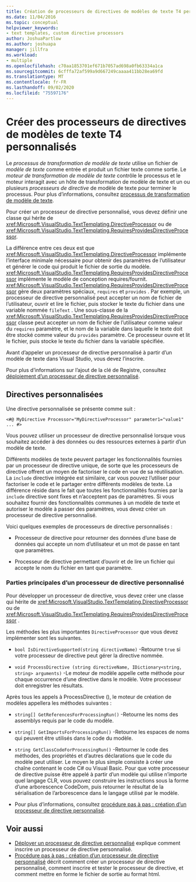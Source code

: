 ```yaml
---
title: Création de processeurs de directives de modèles de texte T4 personnalisés
ms.date: 11/04/2016
ms.topic: conceptual
helpviewer_keywords:
- text templates, custom directive processors
author: JoshuaPartlow
ms.author: joshuapa
manager: jillfra
ms.workload:
- multiple
ms.openlocfilehash: c70aa1853701ef671b7057ad698a0fb63334a1ca
ms.sourcegitcommit: 6cfffa72af599a9d667249caaaa411bb28ea69fd
ms.translationtype: MT
ms.contentlocale: fr-FR
ms.lasthandoff: 09/02/2020
ms.locfileid: "75597176"
---
```

# <a name="create-custom-t4-text-template-directive-processors"></a>Créer des processeurs de directives de modèles de texte T4 personnalisés

Le *processus de transformation de modèle de texte* utilise un fichier de *modèle de texte* comme entrée et produit un fichier texte comme sortie. Le *moteur de transformation de modèle de texte* contrôle le processus et le moteur interagit avec un hôte de transformation de modèle de texte et un ou plusieurs *processeurs de directive* de modèle de texte pour terminer le processus. Pour plus d’informations, consultez [processus de transformation de modèle de texte](../modeling/the-text-template-transformation-process.md).

Pour créer un processeur de directive personnalisé, vous devez définir une classe qui hérite de <xref:Microsoft.VisualStudio.TextTemplating.DirectiveProcessor> ou de <xref:Microsoft.VisualStudio.TextTemplating.RequiresProvidesDirectiveProcessor>.

La différence entre ces deux est que <xref:Microsoft.VisualStudio.TextTemplating.DirectiveProcessor> implémente l’interface minimale nécessaire pour obtenir des paramètres de l’utilisateur et générer le code qui produit le fichier de sortie du modèle. <xref:Microsoft.VisualStudio.TextTemplating.RequiresProvidesDirectiveProcessor> implémente le modèle de conception requires/fournit. <xref:Microsoft.VisualStudio.TextTemplating.RequiresProvidesDirectiveProcessor> gère deux paramètres spéciaux, `requires` et `provides` .  Par exemple, un processeur de directive personnalisé peut accepter un nom de fichier de l’utilisateur, ouvrir et lire le fichier, puis stocker le texte du fichier dans une variable nommée `fileText` . Une sous-classe de la <xref:Microsoft.VisualStudio.TextTemplating.RequiresProvidesDirectiveProcessor> classe peut accepter un nom de fichier de l’utilisateur comme valeur du `requires` paramètre, et le nom de la variable dans laquelle le texte doit être stocké comme valeur du `provides` paramètre. Ce processeur ouvre et lit le fichier, puis stocke le texte du fichier dans la variable spécifiée.

Avant d’appeler un processeur de directive personnalisé à partir d’un modèle de texte dans Visual Studio, vous devez l’inscrire.

Pour plus d’informations sur l’ajout de la clé de Registre, consultez [déploiement d’un processeur de directive personnalisé](../modeling/deploying-a-custom-directive-processor.md).

## <a name="custom-directives"></a>Directives personnalisées

Une directive personnalisée se présente comme suit :

`<#@ MyDirective Processor="MyDirectiveProcessor" parameter1="value1" ... #>`

Vous pouvez utiliser un processeur de directive personnalisé lorsque vous souhaitez accéder à des données ou des ressources externes à partir d’un modèle de texte.

Différents modèles de texte peuvent partager les fonctionnalités fournies par un processeur de directive unique, de sorte que les processeurs de directive offrent un moyen de factoriser le code en vue de sa réutilisation. La `include` directive intégrée est similaire, car vous pouvez l’utiliser pour factoriser le code et le partager entre différents modèles de texte. La différence réside dans le fait que toutes les fonctionnalités fournies par la `include` directive sont fixes et n’acceptent pas de paramètres. Si vous souhaitez fournir des fonctionnalités communes à un modèle de texte et autoriser le modèle à passer des paramètres, vous devez créer un processeur de directive personnalisé.

Voici quelques exemples de processeurs de directive personnalisés :

- Processeur de directive pour retourner des données d’une base de données qui accepte un nom d’utilisateur et un mot de passe en tant que paramètres.

- Processeur de directive permettant d’ouvrir et de lire un fichier qui accepte le nom du fichier en tant que paramètre.

### <a name="principal-parts-of-a-custom-directive-processor"></a>Parties principales d’un processeur de directive personnalisé

Pour développer un processeur de directive, vous devez créer une classe qui hérite de <xref:Microsoft.VisualStudio.TextTemplating.DirectiveProcessor> ou de <xref:Microsoft.VisualStudio.TextTemplating.RequiresProvidesDirectiveProcessor> .

Les méthodes les plus importantes `DirectiveProcessor` que vous devez implémenter sont les suivantes.

- `bool IsDirectiveSupported(string directiveName)` -Retourne `true` si votre processeur de directive peut gérer la directive nommée.

- `void ProcessDirective (string directiveName, IDictionary<string, string> arguments)` -Le moteur de modèle appelle cette méthode pour chaque occurrence d’une directive dans le modèle. Votre processeur doit enregistrer les résultats.

Après tous les appels à ProcessDirective (), le moteur de création de modèles appellera les méthodes suivantes :

- `string[] GetReferencesForProcessingRun()` -Retourne les noms des assemblys requis par le code du modèle.

- `string[] GetImportsForProcessingRun()` -Retourne les espaces de noms qui peuvent être utilisés dans le code du modèle.

- `string GetClassCodeForProcessingRun()` -Retourner le code des méthodes, des propriétés et d’autres déclarations que le code du modèle peut utiliser. Le moyen le plus simple consiste à créer une chaîne contenant le code C# ou Visual Basic. Pour que votre processeur de directive puisse être appelé à partir d’un modèle qui utilise n’importe quel langage CLR, vous pouvez construire les instructions sous la forme d’une arborescence CodeDom, puis retourner le résultat de la sérialisation de l’arborescence dans le langage utilisé par le modèle.

- Pour plus d’informations, consultez [procédure pas à pas : création d’un processeur de directive personnalisé](../modeling/walkthrough-creating-a-custom-directive-processor.md).

## <a name="see-also"></a>Voir aussi

- [Déployer un processeur de directive personnalisé](../modeling/deploying-a-custom-directive-processor.md) explique comment inscrire un processeur de directive personnalisé.
- [Procédure pas à pas : création d’un processeur de directive personnalisé](../modeling/walkthrough-creating-a-custom-directive-processor.md) décrit comment créer un processeur de directive personnalisé, comment inscrire et tester le processeur de directive, et comment mettre en forme le fichier de sortie au format html.
